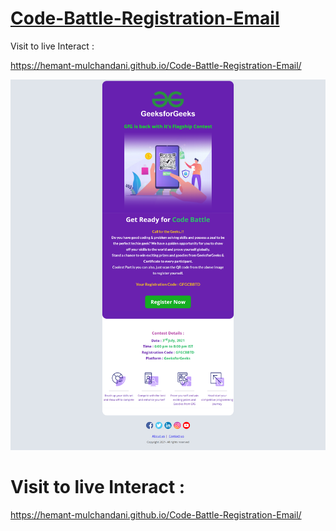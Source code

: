 # [Code-Battle-Registration-Email](https://hemant-mulchandani.github.io/Code-Battle-Registration-Email/)

  Visit to live Interact :

  https://hemant-mulchandani.github.io/Code-Battle-Registration-Email/ 


![Mail Capture](Code%20Battle%20Registration%20Mail%20Capture.png)

# Visit to live Interact : 

 https://hemant-mulchandani.github.io/Code-Battle-Registration-Email/ 


